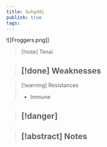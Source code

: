 ```yaml
---
title: Guhgddi
publish: true
tags:
---
```

![[Froggers.png]]
> [!note] Tenai
> <span style="font-family: 'Lucida Handwriting'; font-optical-sizing: auto; font-style: normal; word-break: break-word;"><span/>

> [!done] Weaknesses
> - 

> [!warning] Resistances
> - Immune 

> [!danger]
> - 

> [!abstract] Notes
> - 